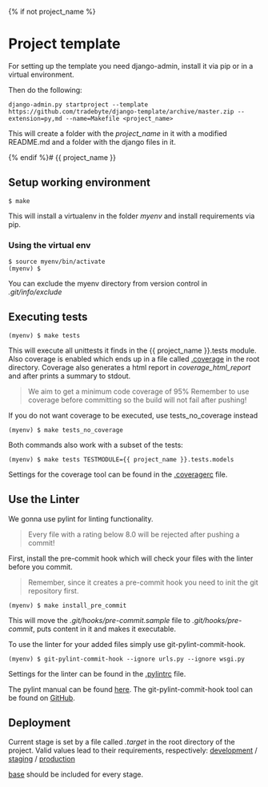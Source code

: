 {% if not project_name %}

# Project template

For setting up the template you need django-admin, install it via pip or in a virtual environment.

Then do the following:
```shell
django-admin.py startproject --template https://github.com/tradebyte/django-template/archive/master.zip --extension=py,md --name=Makefile <project_name>
```

This will create a folder with the *project_name* in it with a modified README.md and a folder with the django files in it.

{% endif %}# {{ project_name }}

## Setup working environment

```shell
$ make
```

This will install a virtualenv in the folder *myenv* and install requirements via pip.

### Using the virtual env

```shell
$ source myenv/bin/activate
(myenv) $
```

You can exclude the myenv directory from version control in *.git/info/exclude*

## Executing tests

```shell
(myenv) $ make tests
```

This will execute all unittests it finds in the {{ project_name }}.tests module.
Also coverage is enabled which ends up in a file called [.coverage](.coverage) in the root directory.
Coverage also generates a html report in *coverage_html_report* and after prints a summary to stdout.

> We aim to get a minimum code coverage of 95%
> Remember to use coverage before committing so the build will not fail after pushing!

If you do not want coverage to be executed, use tests_no_coverage instead
```shell
(myenv) $ make tests_no_coverage
```

Both commands also work with a subset of the tests:
```Shell
(myenv) $ make tests TESTMODULE={{ project_name }}.tests.models
```

Settings for the coverage tool can be found in the [.coveragerc](.coveragerc) file.

## Use the Linter

We gonna use pylint for linting functionality.

> Every file with a rating below 8.0 will be rejected after pushing a commit!

First, install the pre-commit hook which will check your files with the linter before you commit.

> Remember, since it creates a pre-commit hook you need to init the git repository first.

```shell
(myenv) $ make install_pre_commit
```

This will move the *.git/hooks/pre-commit.sample* file to *.git/hooks/pre-commit*, puts content in it and makes it executable.

To use the linter for your added files simply use git-pylint-commit-hook.
```shell
(myenv) $ git-pylint-commit-hook --ignore urls.py --ignore wsgi.py
```

Settings for the linter can be found in the [.pylintrc](.pylintrc) file.

The pylint manual can be found [here](https://pylint.readthedocs.io/en/latest/).
The git-pylint-commit-hook tool can be found on [GitHub](https://github.com/sebdah/git-pylint-commit-hook).

## Deployment

Current stage is set by a file called *.target* in the root directory of the project.
Valid values lead to their requirements, respectively: [development](requirements/development.txt) / [staging](requirements/staging.txt) / [production](requirements/production.txt)

[base](requirements/base.txt) should be included for every stage.
